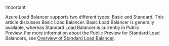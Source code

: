> [!IMPORTANT]
> Azure Load Balancer supports two different types: Basic and Standard. This article discusses Basic Load Balancer. Basic Load Balancer is generally available, whereas Standard Load Balancer is currently in Public Preview. For more information about the Public Preview for Standard Load Balancers, see [Overview of Standard Load Balancer](../articles/load-balancer/load-balancer-standard-overview.md).
